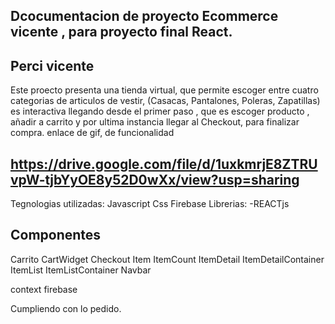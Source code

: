 ## Dcocumentacion de proyecto Ecommerce vicente , para proyecto final React. 


## Perci vicente 


Este proecto presenta una tienda virtual, que permite escoger entre cuatro categorias de articulos de vestir, (Casacas, Pantalones, Poleras, Zapatillas) es interactiva llegando desde el primer paso , que es escoger producto , añadir a carrito y por ultima instancia llegar al Checkout, para finalizar compra.
 enlace de gif, de funcionalidad 
  

## https://drive.google.com/file/d/1uxkmrjE8ZTRUvpW-tjbYyOE8y52D0wXx/view?usp=sharing
Tegnologias utilizadas:
Javascript
Css
Firebase
Librerias:
-REACTjs

## Componentes 
  Carrito
  CartWidget
  Checkout
  Item
  ItemCount
  ItemDetail
  ItemDetailContainer
  ItemList
  ItemListContainer
  Navbar

  context
  firebase

  Cumpliendo con lo pedido. 
 
  
